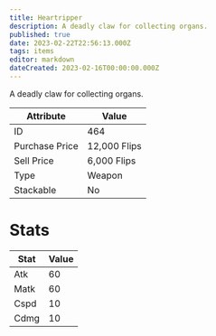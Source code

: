 ```yaml
---
title: Heartripper
description: A deadly claw for collecting organs.
published: true
date: 2023-02-22T22:56:13.000Z
tags: items
editor: markdown
dateCreated: 2023-02-16T00:00:00.000Z
---
```


A deadly claw for collecting organs.

|Attribute|Value|
|-|-|
|ID|464|
|Purchase Price|12,000 Flips|
|Sell Price|6,000 Flips|
|Type|Weapon|
|Stackable|No|

# Stats
|Stat|Value|
|-|-|
|Atk|60|
|Matk|60|
|Cspd|10|
|Cdmg|10|

